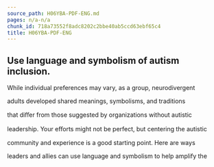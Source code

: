 ```yaml
---
source_path: H06YBA-PDF-ENG.md
pages: n/a-n/a
chunk_id: 718a73552f8adc8202c2bbe40ab5ccd63ebf65c4
title: H06YBA-PDF-ENG
---
```

## Use language and symbolism of autism inclusion.

While individual preferences may vary, as a group, neurodivergent

adults developed shared meanings, symbolisms, and traditions

that diﬀer from those suggested by organizations without autistic

leadership. Your eﬀorts might not be perfect, but centering the autistic

community and experience is a good starting point. Here are ways

leaders and allies can use language and symbolism to help amplify the

